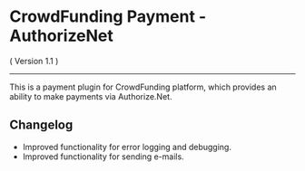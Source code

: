 CrowdFunding Payment - AuthorizeNet
==========================
( Version 1.1 )
- - -

This is a payment plugin for CrowdFunding platform, which provides an ability to make payments via Authorize.Net.

Changelog
---------

* Improved functionality for error logging and debugging.
* Improved functionality for sending e-mails.